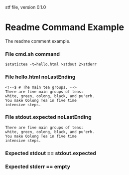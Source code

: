 stf file, version 0.1.0

# Readme Command Example

The readme comment example.

### File cmd.sh command

~~~
$statictea -t=hello.html >stdout 2>stderr
~~~

### File hello.html noLastEnding

~~~
<!--$ # The main tea groups. -->
There are five main groups of teas:
white, green, oolong, black, and pu'erh.
You make Oolong Tea in five time
intensive steps.
~~~

### File stdout.expected noLastEnding

~~~
There are five main groups of teas:
white, green, oolong, black, and pu'erh.
You make Oolong Tea in five time
intensive steps.
~~~

### Expected stdout == stdout.expected
### Expected stderr == empty

